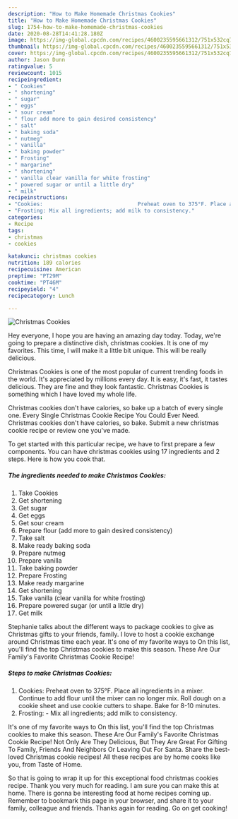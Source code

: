 ```yaml
---
description: "How to Make Homemade Christmas Cookies"
title: "How to Make Homemade Christmas Cookies"
slug: 1754-how-to-make-homemade-christmas-cookies
date: 2020-08-28T14:41:28.180Z
image: https://img-global.cpcdn.com/recipes/4600235595661312/751x532cq70/christmas-cookies-recipe-main-photo.jpg
thumbnail: https://img-global.cpcdn.com/recipes/4600235595661312/751x532cq70/christmas-cookies-recipe-main-photo.jpg
cover: https://img-global.cpcdn.com/recipes/4600235595661312/751x532cq70/christmas-cookies-recipe-main-photo.jpg
author: Jason Dunn
ratingvalue: 5
reviewcount: 1015
recipeingredient:
- " Cookies"
- " shortening"
- " sugar"
- " eggs"
- " sour cream"
- " flour add more to gain desired consistency"
- " salt"
- " baking soda"
- " nutmeg"
- " vanilla"
- " baking powder"
- " Frosting"
- " margarine"
- " shortening"
- " vanilla clear vanilla for white frosting"
- " powered sugar or until a little dry"
- " milk"
recipeinstructions:
- "Cookies:                              Preheat oven to 375°F. Place all ingredients in a mixer. Continue to add flour until the mixer can no longer mix. Roll dough on a cookie sheet and use cookie cutters to shape. Bake for 8-10 minutes."
- "Frosting: Mix all ingredients; add milk to consistency."
categories:
- Recipe
tags:
- christmas
- cookies

katakunci: christmas cookies 
nutrition: 189 calories
recipecuisine: American
preptime: "PT29M"
cooktime: "PT46M"
recipeyield: "4"
recipecategory: Lunch

---
```



![Christmas Cookies](https://img-global.cpcdn.com/recipes/4600235595661312/751x532cq70/christmas-cookies-recipe-main-photo.jpg)

Hey everyone, I hope you are having an amazing day today. Today, we're going to prepare a distinctive dish, christmas cookies. It is one of my favorites. This time, I will make it a little bit unique. This will be really delicious.

Christmas Cookies is one of the most popular of current trending foods in the world. It's appreciated by millions every day. It is easy, it's fast, it tastes delicious. They are fine and they look fantastic. Christmas Cookies is something which I have loved my whole life.

Christmas cookies don&#39;t have calories, so bake up a batch of every single one. Every Single Christmas Cookie Recipe You Could Ever Need. Christmas cookies don&#39;t have calories, so bake. Submit a new christmas cookie recipe or review one you&#39;ve made.


To get started with this particular recipe, we have to first prepare a few components. You can have christmas cookies using 17 ingredients and 2 steps. Here is how you cook that.

<!--inarticleads1-->

##### The ingredients needed to make Christmas Cookies:

1. Take  Cookies
1. Get  shortening
1. Get  sugar
1. Get  eggs
1. Get  sour cream
1. Prepare  flour (add more to gain desired consistency)
1. Take  salt
1. Make ready  baking soda
1. Prepare  nutmeg
1. Prepare  vanilla
1. Take  baking powder
1. Prepare  Frosting
1. Make ready  margarine
1. Get  shortening
1. Take  vanilla (clear vanilla for white frosting)
1. Prepare  powered sugar (or until a little dry)
1. Get  milk


Stephanie talks about the different ways to package cookies to give as Christmas gifts to your friends, family. I love to host a cookie exchange around Christmas time each year. It&#39;s one of my favorite ways to On this list, you&#39;ll find the top Christmas cookies to make this season. These Are Our Family&#39;s Favorite Christmas Cookie Recipe! 

<!--inarticleads2-->

##### Steps to make Christmas Cookies:

1. Cookies:                              Preheat oven to 375°F. Place all ingredients in a mixer. Continue to add flour until the mixer can no longer mix. Roll dough on a cookie sheet and use cookie cutters to shape. Bake for 8-10 minutes.
1. Frosting: - Mix all ingredients; add milk to consistency.


It&#39;s one of my favorite ways to On this list, you&#39;ll find the top Christmas cookies to make this season. These Are Our Family&#39;s Favorite Christmas Cookie Recipe! Not Only Are They Delicious, But They Are Great For Gifting To Family, Friends And Neighbors Or Leaving Out For Santa. Share the best-loved Christmas cookie recipes! All these recipes are by home cooks like you, from Taste of Home. 

So that is going to wrap it up for this exceptional food christmas cookies recipe. Thank you very much for reading. I am sure you can make this at home. There is gonna be interesting food at home recipes coming up. Remember to bookmark this page in your browser, and share it to your family, colleague and friends. Thanks again for reading. Go on get cooking!
